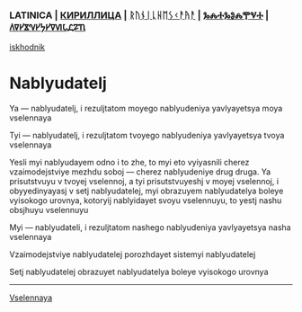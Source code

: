 ### LATINICA | [КИРИЛЛИЦА](../Cyrl/Наблюдатель.md) | [ᚱᚢᚾᛁᚳᚺᛖᛊᚲᚨᚤᚨ](../Runr/ᚾᚨᛒᛚᚤᚢᛞᚨᛏᛖᛚᛃ.md) | [ⰃⰎⰀⰃⰑⰎⰉⰜⰀ](../Glag/Ⱀⰰⰱⰾⱓⰴⰰⱅⰵⰾⱐ.md) | [𐍓𐍠𐍔𐍮𐍝𐍔𐍟𐍔𐍠𐍜𐍡𐍚𐍐𐍴](../Perm/𐍝𐍐𐍑𐍛𐍳𐍓𐍐𐍢𐍔𐍛𐍰.md)
[iskhodnik](./KNIGA/Nablyudatelj.md)

#  Nablyudatelj

Ya — nablyudatelj, i rezuljtatom moyego nablyudeniya yavlyayetsya moya vselennaya

Tyi — nablyudatelj, i rezuljtatom tvoyego nablyudeniya yavlyayetsya tvoya vselennaya

Yesli myi nablyudayem odno i to zhe, to myi eto vyiyasnili cherez vzaimodejstviye mezhdu soboj — cherez nablyudeniye drug druga. Ya prisutstvuyu v tvoyej vselennoj, a tyi prisutstvuyeshj v moyej vselennoj, i obyyedinyayasj v setj nablyudatelej, myi obrazuyem nablyudatelya boleye vyisokogo urovnya, kotoryij nablyidayet svoyu vselennuyu, to yestj nashu obsjhuyu vselennuyu

Myi — nablyudateli, i rezuljtatom nashego nablyudeniya yavlyayetsya nasha vselennaya


Vzaimodejstviye nablyudatelej porozhdayet sistemyi nablyudatelej

Setj nablyudatelej obrazuyet nablyudatelya boleye vyisokogo urovnya

___
[Vselennaya](Vselennaya.md)
